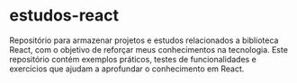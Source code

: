 # estudos-react
Repositório para armazenar projetos e estudos relacionados a biblioteca React, com o objetivo de reforçar meus conhecimentos na tecnologia. Este repositório contém exemplos práticos, testes de funcionalidades e exercícios que ajudam a aprofundar o conhecimento em React.
